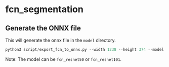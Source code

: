 # fcn_segmentation

## Generate the ONNX file
This will generate the onnx file in the `model` directory.
```python
python3 script/export_fcn_to_onnx.py --width 1238 --height 374 --model fcn_resnet50 --output-dir models
```
Note: The model can be `fcn_resnet50` or `fcn_resnet101`.
